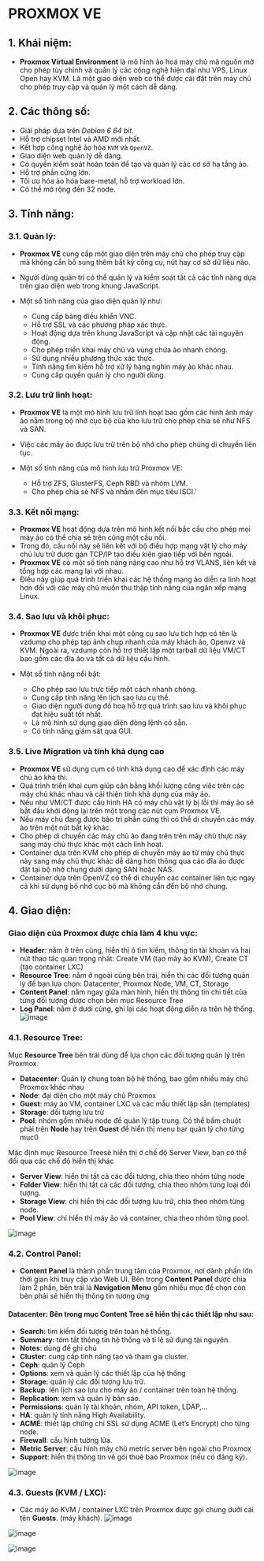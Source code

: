 # PROXMOX VE

## 1. Khái niệm:
- **Proxmox Virtual Environment** là mô hình ảo hoá máy chủ mã nguồn mở cho phép tùy chỉnh và quản lý các công nghệ hiện đại như VPS, Linux Open hay KVM. Là một giao diện web có thể được cài đặt trên máy chủ cho phép truy cập và quản lý một cách dễ dàng. 

## 2. Các thông số: 
- Giải pháp dựa trên *Debian 6 64 bit*.
- Hỗ trợ chipset Intel và AMD mới nhất.
- Kết hợp công nghệ ảo hóa `KVM` và `OpenVZ`.
- Giao diện web quản lý dễ dàng.
- Có quyền kiểm soát hoàn toàn để tạo và quản lý các cơ sở hạ tầng ảo.
- Hỗ trợ phần cứng lớn.
- Tối ưu hóa ảo hóa bare-metal, hỗ trợ workload lớn.
- Có thể mở rộng đến 32 node.

## 3. Tính năng:
### 3.1. Quản lý:
- **Proxmox VE** cung cấp một giao diện trên máy chủ cho phép truy cập mà không cần bổ sung thêm bất kỳ công cụ, nút hay cơ sở dữ liệu nào. 
- Người dùng quản trị có thể quản lý và kiểm soát tất cả các tính năng dựa trên giao diện web trong khung JavaScript.

- Một số tính năng của giao diện quản lý như:
    - Cung cấp bảng điều khiển VNC.
    - Hỗ trợ SSL và các phương pháp xác thực.
    - Hoạt động dựa trên khung JavaScript và cập nhật các tài nguyên động.
    - Cho phép triển khai máy chủ và vùng chứa ảo nhanh chóng.
    - Sử dụng nhiều phương thức xác thực.
    - Tính năng tìm kiếm hỗ trợ xử lý hàng nghìn máy ảo khác nhau.
    - Cung cấp quyền quản lý cho người dùng.

### 3.2. Lưu trữ linh hoạt:
- **Proxmox VE** là một mô hình lưu trữ linh hoạt bao gồm các hình ảnh máy ảo nằm trong bộ nhớ cục bộ của kho lưu trữ cho phép chia sẻ như NFS và SAN. 
- Việc các máy ảo được lưu trữ trên bộ nhớ cho phép chúng di chuyển liên tục.

- Một số tính năng của mô hình lưu trữ Proxmox VE:
    - Hỗ trợ ZFS, GlusterFS, Ceph RBD và nhóm LVM.
    - Cho phép chia sẻ NFS và nhắm đến mục tiêu ISCI.'

### 3.3. Kết nối mạng: 
- **Proxmox VE** hoạt động dựa trên mô hình kết nối bắc cầu cho phép mọi máy ảo có thể chia sẻ trên cùng một cầu nối. 
- Trong đó, cầu nối này sẽ liên kết với bộ điều hợp mạng vật lý cho máy chủ lưu trữ được gán TCP/IP tạo điều kiện giao tiếp với bên ngoài.
- **Proxmox VE** có một số tính năng nâng cao như hỗ trợ VLANS, liên kết và tổng hợp các mạng lại với nhau. 
- Điều này giúp quá trình triển khai các hệ thống mạng ảo diễn ra linh hoạt hơn đối với các máy chủ muốn thu thập tính năng của ngăn xếp mạng Linux.

### 3.4. Sao lưu và khôi phục: 
- **Proxmox VE** được triển khai một công cụ sao lưu tích hợp có tên là vzdump cho phép tạp ảnh chụp nhanh của máy khách ảo, Openvz và KVM. Ngoài ra, vzdump còn hỗ trợ thiết lập một tarball dữ liệu VM/CT bao gồm các đĩa ảo và tất cả dữ liệu cấu hình.

- Một số tính năng nổi bật:
    - Cho phép sao lưu trực tiếp một cách nhanh chóng.
    - Cung cấp tính năng lên lịch sao lưu cụ thể.
    - Giao diện người dùng đồ hoạ hỗ trợ quá trình sao lưu và khôi phục đạt hiệu suất tốt nhất.
    - Là mô hình sử dụng giao diện dòng lệnh có sẵn.
    - Có tính năng giám sát qua GUI.

### 3.5. Live Migration và tính khả dụng cao
- **Proxmox VE** sử dụng cụm có tính khả dụng cao để xác định các máy chủ ảo khả thi.
- Quá trình triển khai cụm giúp cân bằng khối lượng công việc trên các máy chủ khác nhau và cải thiện tính khả dụng của máy ảo.
- Nếu như VM/CT được cấu hình HA có máy chủ vật lý bị lỗi thì máy ảo sẽ bắt đầu khởi động lại trên một trong các nút cụm Proxmox VE.
- Nếu máy chủ đang được bảo trì phần cứng thì có thể di chuyển các máy ảo trên một nút bất kỳ khác.
- Cho phép di chuyển các máy chủ ảo đang trên trên máy chủ thực này sang máy chủ thực khác một cách linh hoạt.
- Container dựa trên KVM cho phép di chuyển máy ảo từ máy chủ thực này sang máy chủ thực khác dễ dàng hơn thông qua các đĩa ảo được đặt tại bộ nhớ chung dưới dạng SAN hoặc NAS.
- Container dựa trên OpenVZ có thể di chuyển các container liên tục ngay cả khi sử dụng bộ nhớ cục bộ mà không cần đến bộ nhớ chung.

## 4. Giao diện:
### Giao diện của Proxmox được chia làm 4 khu vực:
- **Header**: nằm ở trên cùng, hiển thị ô tìm kiếm, thông tin tài khoàn và hai nút thao tác quan trọng nhất: Create VM (tạo máy ảo KVM), Create CT (tạo container LXC)
- **Resource Tree**: nằm ở ngoài cùng bên trái, hiển thị các đối tượng quản lý để bạn lựa chọn: Datacenter, Proxmox Node, VM, CT, Storage
- **Content Panel**: nằm ngay giữa màn hình, hiển thị thông tin chi tiết của từng đối tượng được chọn bên mục Resource Tree
- **Log Panel**: nằm ở dưới cùng, ghi lại các hoạt động diễn ra trên hệ thống.
![image](https://github.com/user-attachments/assets/d93bbce8-e21a-4486-959b-1c28b526c7d0)

### 4.1. Resource Tree: 
Mục **Resource Tree** bên trái dùng để lựa chọn các đối tượng quản lý trên Proxmox.
- **Datacenter**: Quản lý chung toàn bộ hệ thống, bao gồm nhiều máy chủ Proxmox khác nhau
- **Node**: đại diện cho một máy chủ Proxmox
- **Guest**: máy ảo VM, container LXC và các mẫu thiết lập sẵn (templates)
- **Storage**: đối tượng lưu trữ
- **Pool**: nhóm gồm nhiều node để quản lý tập trung.
Có thể bấm chuột phải trên **Node** hay trên **Guest** để hiển thị menu bar quản lý cho từng mục0

Mặc định mục Resource Treesẽ hiển thị ở chế độ Server View, bạn có thể đổi qua các chế độ hiển thị khác
- **Server View**: hiển thị tất cả các đối tượng, chia theo nhóm từng node
- **Folder View**: hiển thị tất cả các đối tượng, chia theo nhóm từng loại đối tượng.
- **Storage View**: chỉ hiển thị các đối tượng lưu trữ, chia theo nhóm từng node.
- **Pool View**: chỉ hiển thị máy ảo và container, chia theo nhóm từng pool.

![image](https://github.com/user-attachments/assets/559b1ab4-9ccd-4efd-afea-f1bb6d846a41)

### 4.2. Control Panel:
- **Content Panel** là thành phần trung tâm của Proxmox, nơi dành phần lớn thời gian khi truy cập vào Web UI. Bên trong **Content Panel** được chia làm 2 phần, bên trái là **Navigation Menu** gồm nhiều mục để chọn còn bên phải sẽ hiển thị thông tin tương ứng
#### Datacenter: Bên trong mục Content Tree sẽ hiển thị các thiết lập như sau:
- **Search**: tìm kiếm đối tượng trên toàn hệ thống.
- **Summary**: tóm tắt thông tin hệ thống và tỉ lệ sử dụng tài nguyên.
- **Notes**: dùng để ghi chú
- **Cluster**: cung cấp tính năng tạo và tham gia cluster.
- **Ceph**: quản lý Ceph
- **Options**: xem và quản lý các thiết lập của hệ thống
- **Storage**: quản lý các đối tượng lưu trữ.
- **Backup**: lên lịch sao lưu cho máy ảo / container trên toàn hệ thống.
- **Replication**: xem và quản lý bản sao.
- **Permissions**: quản lý tài khoản, nhóm, API token, LDAP,…
- **HA**: quản lý tính năng High Availability.
- **ACME**: thiết lập chứng chỉ SSL sử dụng ACME (Let’s Encrypt) cho từng node.
- **Firewall**: cấu hình tường lửa.
- **Metric Server**: cấu hình máy chủ metric server bên ngoài cho Proxmox
- **Support**: hiển thị thông tin về gói thuê bao Proxmox (nếu có đăng ký).

![image](https://github.com/user-attachments/assets/0a740f27-3d7a-4eac-8085-b422af4bf391)

### 4.3.  Guests (KVM / LXC):
- Các máy ảo KVM / container LXC trên Proxmox được gọi chung dưới cái tên **Guests**. (máy khách).
![image](https://github.com/user-attachments/assets/7202133b-5cc2-4dfb-a904-7baef727270d)

![image](https://github.com/user-attachments/assets/a1583fba-eebd-4220-9293-d0c281bb2b40)

![image](https://github.com/user-attachments/assets/0b8c4114-e458-4909-b2b2-96494fa8bba1)
